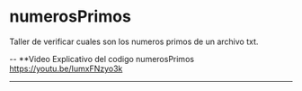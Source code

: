 # numerosPrimos
Taller de verificar cuales son los numeros primos de un archivo txt.

--
**Video Explicativo del codigo numerosPrimos
https://youtu.be/IumxFNzyo3k

----

